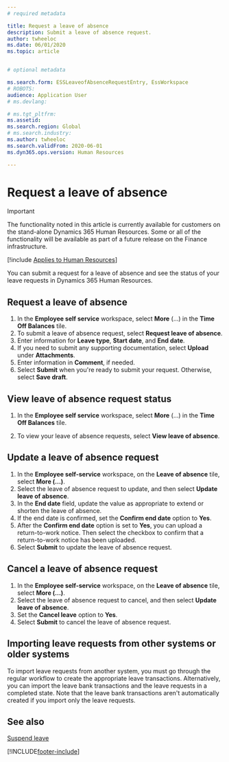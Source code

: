 ```yaml
---
# required metadata

title: Request a leave of absence
description: Submit a leave of absence request. 
author: twheeloc
ms.date: 06/01/2020
ms.topic: article


# optional metadata

ms.search.form: ESSLeaveofAbsenceRequestEntry, EssWorkspace
# ROBOTS: 
audience: Application User
# ms.devlang: 

# ms.tgt_pltfrm: 
ms.assetid: 
ms.search.region: Global
# ms.search.industry: 
ms.author: twheeloc
ms.search.validFrom: 2020-06-01
ms.dyn365.ops.version: Human Resources

---
```


# Request a leave of absence

>[!Important]
>The functionality noted in this article is currently available for customers on the stand-alone Dynamics 365 Human Resources. Some or all of the functionality will be available as part of a future release on the Finance infrastructure.


[!include [Applies to Human Resources](../includes/applies-to-hr.md)]

You can submit a request for a leave of absence and see the status of your leave requests in Dynamics 365 Human Resources.

## Request a leave of absence

1. In the **Employee self service** workspace, select **More** (...) in the **Time Off Balances** tile.
2. To submit a leave of absence request, select **Request leave of absence**.
3. Enter information for **Leave type**, **Start date**, and **End date**.
4. If you need to submit any supporting documentation, select **Upload** under **Attachments**.
5. Enter information in **Comment**, if needed.
6. Select **Submit** when you're ready to submit your request. Otherwise, select **Save draft**.


## View leave of absence request status

1. In the **Employee self service** workspace, select **More** (...) in the **Time Off Balances** tile.

2. To view your leave of absence requests, select **View leave of absence**.

## Update a leave of absence request

1. In the **Employee self-service** workspace, on the **Leave of absence** tile, select **More (...)**.
2. Select the leave of absence request to update, and then select **Update leave of absence**.
3. In the **End date** field, update the value as appropriate to extend or shorten the leave of absence.
4. If the end date is confirmed, set the **Confirm end date** option to **Yes**.
5. After the **Confirm end date** option is set to **Yes**, you can upload a return-to-work notice. Then select the checkbox to confirm that a return-to-work notice has been uploaded.
6. Select **Submit** to update the leave of absence request.

## Cancel a leave of absence request

1. In the **Employee self-service** workspace, on the **Leave of absence** tile, select **More (...)**.
2. Select the leave of absence request to cancel, and then select **Update leave of absence**.
3. Set the **Cancel leave** option to **Yes**.
4. Select **Submit** to cancel the leave of absence request.

## Importing leave requests from other systems or older systems

To import leave requests from another system, you must go through the regular workflow to create the appropriate leave transactions. Alternatively, you can import the leave bank transactions and the leave requests in a completed state. Note that the leave bank transactions aren't automatically created if you import only the leave requests.

## See also

[Suspend leave](hr-leave-and-absence-suspend-leave.md)


[!INCLUDE[footer-include](../includes/footer-banner.md)]
